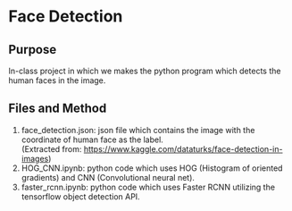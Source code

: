 # Face Detection

## Purpose
In-class project in which we makes the python program which detects the human faces in the image.

## Files and Method
1. face_detection.json: json file which contains the image with the coordinate of human face as the label.  
(Extracted from: https://www.kaggle.com/dataturks/face-detection-in-images)  
2. HOG_CNN.ipynb: python code which uses HOG (Histogram of oriented gradients) and CNN (Convolutional neural net).  
3. faster_rcnn.ipynb: python code which uses Faster RCNN utilizing the tensorflow object detection API.  
